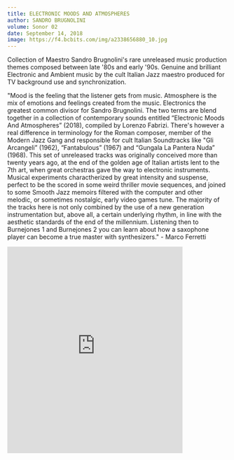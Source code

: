 ```yaml
---
title: ELECTRONIC MOODS AND ATMOSPHERES
author: SANDRO BRUGNOLINI
volume: Sonor 02
date: September 14, 2018
image: https://f4.bcbits.com/img/a2338656880_10.jpg
---
```

Collection of Maestro Sandro Brugnolini's rare unreleased music production themes composed between late '80s and early '90s. Genuine and brilliant Electronic and Ambient music by the cult Italian Jazz maestro produced for TV background use and synchronization.


"Mood is the feeling that the listener gets from music. Atmosphere is the mix of emotions and feelings created from the music. Electronics the greatest common divisor for Sandro Brugnolini. The two terms are blend together in a collection of contemporary sounds entitled “Electronic Moods And Atmospheres” (2018), compiled by Lorenzo Fabrizi. There's however a real difference in terminology for the Roman composer, member of the Modern Jazz Gang and responsible for cult Italian Soundtracks like "Gli Arcangeli” (1962), “Fantabulous” (1967) and “Gungala La Pantera Nuda” (1968). This set of unreleased tracks was originally conceived more than twenty years ago, at the end of the golden age of Italian artists lent to the 7th art, when great orchestras gave the way to electronic instruments. Musical experiments charactherized by great intensity and suspense, perfect to be the scored in some weird thriller movie sequences, and joined to some Smooth Jazz memoirs filtered with the computer and other melodic, or sometimes nostalgic, early video games tune. The majority of the tracks here is not only combined by the use of a new generation instrumentation but, above all, a certain underlying rhythm, in line with the aesthetic standards of the end of the millennium. Listening then to Burnejones 1 and Burnejones 2 you can learn about how a saxophone player can become a true master with synthesizers." - Marco Ferretti

<iframe style="border: 0; width: 400px; height: 472px;" src="https://bandcamp.com/EmbeddedPlayer/album=1932083006/size=large/bgcol=ffffff/linkcol=0687f5/artwork=small/transparent=true/" seamless><a href="https://sonormusiceditions.bandcamp.com/album/electronic-moods-atmospheres">ELECTRONIC MOODS &amp; ATMOSPHERES by Sandro Brugnolini</a></iframe>

